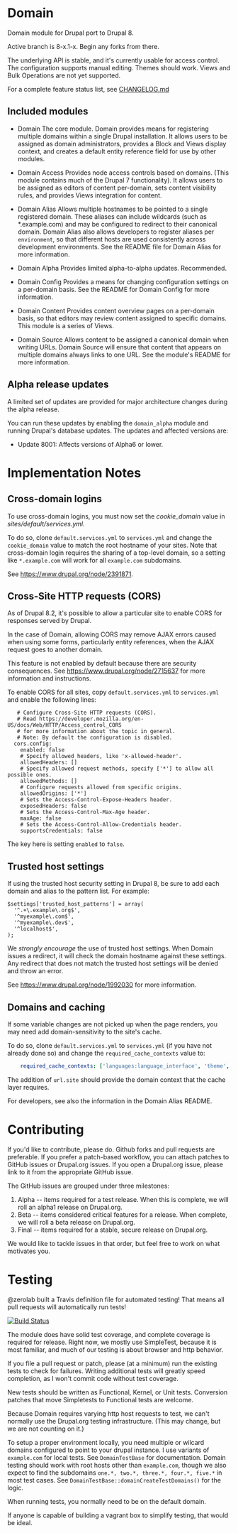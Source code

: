 Domain
======

Domain module for Drupal port to Drupal 8.

Active branch is 8-x.1-x. Begin any forks from there.

The underlying API is stable, and it's currently usable for access control.
The configuration supports manual editing. Themes should work. Views and Bulk
Operations are not yet supported.

For a complete feature status list, see [CHANGELOG.md](https://github.com/agentrickard/domain/blob/8.x-1.x/CHANGELOG.md)

Included modules
-------

* Domain
  The core module. Domain provides means for registering multiple domains within a
  single Drupal installation. It allows users to be assigned as domain administrators,
  provides a Block and Views display context, and creates a default entity reference
  field for use by other modules.

* Domain Access
  Provides node access controls based on domains. (This module contains much of the
  Drupal 7 functionality). It allows users to be assigned as editors of content per-domain,
  sets content visibility rules, and provides Views integration for content.

* Domain Alias
  Allows multiple hostnames to be pointed to a single registered domain. These aliases
  can include wildcards (such as *.example.com) and may be configured to redirect to
  their canonical domain. Domain Alias also allows developers to register aliases per
  `environment`, so that different hosts are used consistently across development
  environments. See the README file for Domain Alias for more information.

* Domain Alpha
  Provides limited alpha-to-alpha updates. Recommended.

* Domain Config
  Provides a means for changing configuration settings on a per-domain basis. See the
  README for Domain Config for more information.

* Domain Content
  Provides content overview pages on a per-domain basis, so that editors may review
  content assigned to specific domains. This module is a series of Views.

* Domain Source
  Allows content to be assigned a canonical domain when writing URLs. Domain Source will
  ensure that content that appears on multiple domains always links to one URL. See
  the module's README for more information.


Alpha release updates
------

A limited set of updates are provided for major architecture changes during the
alpha release.

You can run these updates by enabling the `domain_alpha` module and running
Drupal's database updates. The updates and affected versions are:

* Update 8001: Affects versions of Alpha6 or lower.

Implementation Notes
======

Cross-domain logins
------

To use cross-domain logins, you must now set the *cookie_domain* value in
*sites/default/services.yml*.

To do so, clone  `default.services.yml` to `services.yml` and change the
`cookie_domain` value to match the root hostname of your sites. Note that
cross-domain login requires the sharing of a top-level domain, so a setting like
`*.example.com` will work for all `example.com` subdomains.

See https://www.drupal.org/node/2391871.

Cross-Site HTTP requests (CORS)
------
As of Drupal 8.2, it's possible to allow a particular site to enable CORS for responses
served by Drupal.

In the case of Domain, allowing CORS may remove AJAX errors caused when using some forms,
particularly entity references, when the AJAX request goes to another domain.

This feature is not enabled by default because there are security consequences. See
https://www.drupal.org/node/2715637 for more information and instructions.

To enable CORS for all sites, copy `default.services.yml` to `services.yml` and enable
the following lines:

```
   # Configure Cross-Site HTTP requests (CORS).
   # Read https://developer.mozilla.org/en-US/docs/Web/HTTP/Access_control_CORS
   # for more information about the topic in general.
   # Note: By default the configuration is disabled.
  cors.config:
    enabled: false
    # Specify allowed headers, like 'x-allowed-header'.
    allowedHeaders: []
    # Specify allowed request methods, specify ['*'] to allow all possible ones.
    allowedMethods: []
    # Configure requests allowed from specific origins.
    allowedOrigins: ['*']
    # Sets the Access-Control-Expose-Headers header.
    exposedHeaders: false
    # Sets the Access-Control-Max-Age header.
    maxAge: false
    # Sets the Access-Control-Allow-Credentials header.
    supportsCredentials: false
```

The key here is setting `enabled` to `false`.

Trusted host settings
------

If using the trusted host security setting in Drupal 8, be sure to add each domain
and alias to the pattern list. For example:

```
$settings['trusted_host_patterns'] = array(
  '^.+\.example\.org$',
  '^myexample\.com$',
  '^myexample\.dev$',
  '^localhost$',
);
```

We *strongly encourage* the use of trusted host settings. When Domain issues a redirect,
it will check the domain hostname against these settings. Any redirect that does not
match the trusted host settings will be denied and throw an error.

See https://www.drupal.org/node/1992030 for more information.

Domains and caching
------

If some variable changes are not picked up when the page renders, you may need
add domain-sensitivity to the site's cache.

To do so, clone  `default.services.yml` to `services.yml` (if you have not
already done so) and change the `required_cache_contexts` value to:

```YAML
    required_cache_contexts: ['languages:language_interface', 'theme', 'user.permissions', 'url.site']
```

The addition of `url.site` should provide the domain context that the cache
layer requires.

For developers, see also the information in the Domain Alias README.

Contributing
====

If you'd like to contribute, please do. Github forks and pull requests are preferable.
If you prefer a patch-based workflow, you can attach patches to GitHub issues or Drupal.org
issues. If you open a Drupal.org issue, please link to it from the appropriate GitHub
issue.

The GitHub issues are grouped under three milestones:

1. Alpha -- items required for a test release. When this is complete, we will roll an
alpha1 release on Drupal.org.
2. Beta -- items considered critical features for a release. When complete, we will roll
a beta release on Drupal.org.
3. Final -- items required for a stable, secure release on Drupal.org.

We would like to tackle issues in that order, but feel free to work on what motivates you.

Testing
====

@zerolab built a Travis definition file for automated testing! That means all pull requests will automatically run tests!

[![Build Status](https://travis-ci.org/agentrickard/domain.svg?branch=8.x-1.x)](https://travis-ci.org/agentrickard/domain)

The module does have solid test coverage, and complete coverage is required for release.
Right now, we mostly use SimpleTest, because it is most familiar, and much of our
testing is about browser and http behavior.

If you file a pull request or patch, please (at a minimum) run the existing tests to check
for failures. Writing additional tests will greatly speed completion, as I won't commit
code without test coverage.

New tests should be written as Functional, Kernel, or Unit tests. Conversion patches that
move Simpletests to Functional tests are welcome.

Because Domain requires varying http host requests to test, we can't normally use the Drupal.org
testing infrastructure. (This may change, but we are not counting on it.)

To setup a proper environment locally, you need multiple or wilcard domains configured to
point to your drupal instance. I use variants of `example.com` for local tests. See
`DomainTestBase` for documentation. Domain testing should work with root hosts other than
`example.com`, though we also expect to find the subdomains `one.*, two.*, three.*, four.*, five.*`
in most test cases. See `DomainTestBase::domainCreateTestDomains()` for the logic.

When running tests, you normally need to be on the default domain.

If anyone is capable of building a vagrant box to simplify testing, that would be ideal.

